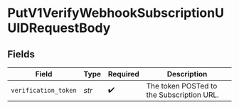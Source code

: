 # PutV1VerifyWebhookSubscriptionUUIDRequestBody


## Fields

| Field                                     | Type                                      | Required                                  | Description                               |
| ----------------------------------------- | ----------------------------------------- | ----------------------------------------- | ----------------------------------------- |
| `verification_token`                      | *str*                                     | :heavy_check_mark:                        | The token POSTed to the Subscription URL. |